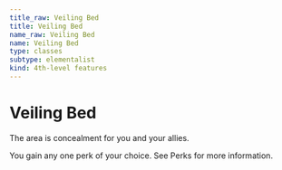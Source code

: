```yaml
---
title_raw: Veiling Bed
title: Veiling Bed
name_raw: Veiling Bed
name: Veiling Bed
type: classes
subtype: elementalist
kind: 4th-level features
---
```


# Veiling Bed

The area is concealment for you and your allies.

You gain any one perk of your choice. See Perks for more information.
